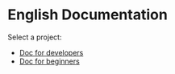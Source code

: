 # English Documentation

Select a project:

- [Doc for developers](projectForBeg/docfordev.md)
- [Doc for beginners](projectForDev/docforbeg.md)
